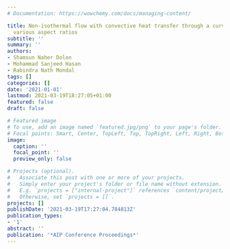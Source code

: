 ```yaml
---
# Documentation: https://wowchemy.com/docs/managing-content/

title: Non-isothermal flow with convective heat transfer through a curved duct for
  various aspect ratios
subtitle: ''
summary: ''
authors:
- Shamsun Naher Dolon
- Mohammad Sanjeed Hasan
- Rabindra Nath Mondal
tags: []
categories: []
date: '2021-01-01'
lastmod: 2021-03-19T18:27:05+01:00
featured: false
draft: false

# Featured image
# To use, add an image named `featured.jpg/png` to your page's folder.
# Focal points: Smart, Center, TopLeft, Top, TopRight, Left, Right, BottomLeft, Bottom, BottomRight.
image:
  caption: ''
  focal_point: ''
  preview_only: false

# Projects (optional).
#   Associate this post with one or more of your projects.
#   Simply enter your project's folder or file name without extension.
#   E.g. `projects = ["internal-project"]` references `content/project/deep-learning/index.md`.
#   Otherwise, set `projects = []`.
projects: []
publishDate: '2021-03-19T17:27:04.784813Z'
publication_types:
- '1'
abstract: ''
publication: '*AIP Conference Proceedings*'
---
```

